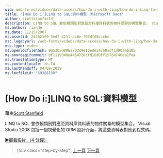 ```yaml
---
uid: web-forms/videos/data-access/how-do-i-with-linq/how-do-i-linq-to-sql-data-model
title: '[How Do i:]LINQ to SQL:資料模型 |Microsoft Docs'
author: scottstanfield
description: LINQ to SQL 會依賴類別對應至資料庫資料表的物件關聯的模型集合。 Visual Studio 2008 包括視覺化的 ORM 設計介面...
ms.author: riande
ms.date: 11/15/2007
ms.assetid: 24282199-9edf-4211-ac6e-f05df68cccbe
msc.legacyurl: /web-forms/videos/data-access/how-do-i-with-linq/how-do-i-linq-to-sql-data-model
msc.type: video
ms.openlocfilehash: 9053b5d006a703c9e10ede3a768adf1d90aab185
ms.sourcegitcommit: 0f1119340e4464720cfd16d0ff15764746ea1fea
ms.translationtype: MT
ms.contentlocale: zh-TW
ms.lasthandoff: 04/09/2019
ms.locfileid: "59386108"
---
```

# <a name="how-do-i-linq-to-sql-data-model"></a>[How Do i:]LINQ to SQL:資料模型

藉由[Scott Stanfield](https://github.com/scottstanfield)

LINQ to SQL 會依賴類別對應至資料庫資料表的物件關聯的模型集合。 Visual Studio 2008 包括一個視覺化的 ORM 設計介面，將這些資料表對應到程式碼。

[&#9654;觀看影片 （4 分鐘）](https://channel9.msdn.com/Blogs/ASP-NET-Site-Videos/how-do-i-linq-to-sql-data-model)

> [!div class="step-by-step"]
> [上一頁](how-do-i-linq-to-sql-overview.md)
> [下一頁](how-do-i-linq-to-sql-querying-the-database.md)
